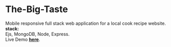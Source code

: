 ﻿# The-Big-Taste

Mobile responsive full stack web application for a local cook recipe website.    
<b>stack:</b>  
Ejs, MongoDB, Node, Express.  
Live Demo <b><a href="https://thebigtaste.onrender.com/">here</a></b>.
